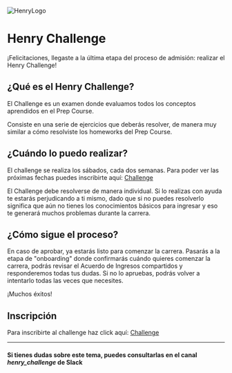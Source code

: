 ![HenryLogo](https://d31uz8lwfmyn8g.cloudfront.net/Assets/logo-henry-white-lg.png)

# Henry Challenge

¡Felicitaciones, llegaste a la última etapa del proceso de admisión: realizar el Henry Challenge!

## ¿Qué es el Henry Challenge?

El Challenge es un examen donde evaluamos todos los conceptos aprendidos en el Prep Course.

Consiste en una serie de ejercicios que deberás resolver, de manera muy similar a cómo resolviste los homeworks del Prep Course.

## ¿Cuándo lo puedo realizar?

El challenge se realiza los sábados, cada dos semanas. Para poder ver las próximas fechas puedes inscribirte aquí: [Challenge](https://challenge.prep.soyhenry.com)

El Challenge debe resolverse de manera individual. Si lo realizas con ayuda te estarás perjudicando a ti mismo, dado que si no puedes resolverlo significa que aún no tienes los conocimientos básicos para ingresar y eso te generará muchos problemas durante la carrera.

## ¿Cómo sigue el proceso?

En caso de aprobar, ya estarás listo para comenzar la carrera. Pasarás a la etapa de "onboarding" donde confirmarás cuándo quieres comenzar la carrera, podrás revisar el Acuerdo de Ingresos compartidos y responderemos todas tus dudas. Si no lo apruebas, podrás volver a intentarlo todas las veces que necesites.

¡Muchos éxitos!

## Inscripción

Para inscribirte al challenge haz click aquí: [Challenge](https://challenge.prep.soyhenry.com)

---

#### Si tienes dudas sobre este tema, puedes consultarlas en el canal **_henry_challenge_** de Slack
